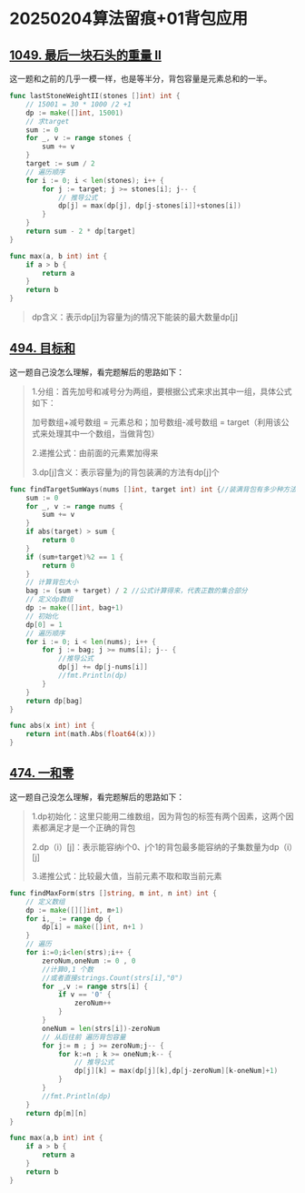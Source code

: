 # 20250204算法留痕+01背包应用

## [1049. 最后一块石头的重量 II](https://leetcode.cn/problems/last-stone-weight-ii/)

这一题和之前的几乎一模一样，也是等半分，背包容量是元素总和的一半。

```go
func lastStoneWeightII(stones []int) int {
	// 15001 = 30 * 1000 /2 +1
	dp := make([]int, 15001)
	// 求target
	sum := 0
	for _, v := range stones {
		sum += v
	}
	target := sum / 2
	// 遍历顺序
	for i := 0; i < len(stones); i++ {
		for j := target; j >= stones[i]; j-- {
			// 推导公式
			dp[j] = max(dp[j], dp[j-stones[i]]+stones[i])
		}
	}
	return sum - 2 * dp[target]
}

func max(a, b int) int {
	if a > b {
		return a
	}
	return b
}
```

> dp含义：表示dp[j]为容量为j的情况下能装的最大数量dp[j]

## [494. 目标和](https://leetcode.cn/problems/target-sum/)

这一题自己没怎么理解，看完题解后的思路如下：

> 1.分组：首先加号和减号分为两组，要根据公式来求出其中一组，具体公式如下：
>
> 加号数组+减号数组 = 元素总和；加号数组-减号数组 = target（利用该公式来处理其中一个数组，当做背包）
>
> 2.递推公式：由前面的元素累加得来
>
> 3.dp[j]含义：表示容量为j的背包装满的方法有dp[j]个

```go
func findTargetSumWays(nums []int, target int) int {//装满背包有多少种方法
	sum := 0
	for _, v := range nums {
		sum += v
	}
	if abs(target) > sum {
		return 0
	}
	if (sum+target)%2 == 1 {
		return 0
	}
	// 计算背包大小
	bag := (sum + target) / 2 //公式计算得来，代表正数的集合部分
	// 定义dp数组
	dp := make([]int, bag+1)
	// 初始化
	dp[0] = 1
	// 遍历顺序
	for i := 0; i < len(nums); i++ {
		for j := bag; j >= nums[i]; j-- {
			//推导公式
			dp[j] += dp[j-nums[i]]
			//fmt.Println(dp)
		}
	}
	return dp[bag]
}

func abs(x int) int {
	return int(math.Abs(float64(x)))
}
```

## [474. 一和零](https://leetcode.cn/problems/ones-and-zeroes/)

这一题自己没怎么理解，看完题解后的思路如下：

> 1.dp初始化：这里只能用二维数组，因为背包的标签有两个因素，这两个因素都满足才是一个正确的背包
>
> 2.dp（i）[j]：表示能容纳i个0、j个1的背包最多能容纳的子集数量为dp（i）[j]
>
> 3.递推公式：比较最大值，当前元素不取和取当前元素

```go
func findMaxForm(strs []string, m int, n int) int {
	// 定义数组
	dp := make([][]int, m+1)
	for i,_ := range dp {
		dp[i] = make([]int, n+1 )
	}
	// 遍历
	for i:=0;i<len(strs);i++ {
		zeroNum,oneNum := 0 , 0
		//计算0,1 个数
		//或者直接strings.Count(strs[i],"0")
		for _,v := range strs[i] {
			if v == '0' {
				zeroNum++
			}
		}
		oneNum = len(strs[i])-zeroNum
		// 从后往前 遍历背包容量
		for j:= m ; j >= zeroNum;j-- {
			for k:=n ; k >= oneNum;k-- {
				// 推导公式
				dp[j][k] = max(dp[j][k],dp[j-zeroNum][k-oneNum]+1)
			}
		}
		//fmt.Println(dp)
	}
	return dp[m][n]
}

func max(a,b int) int {
	if a > b {
		return a
	}
	return b
}
```


